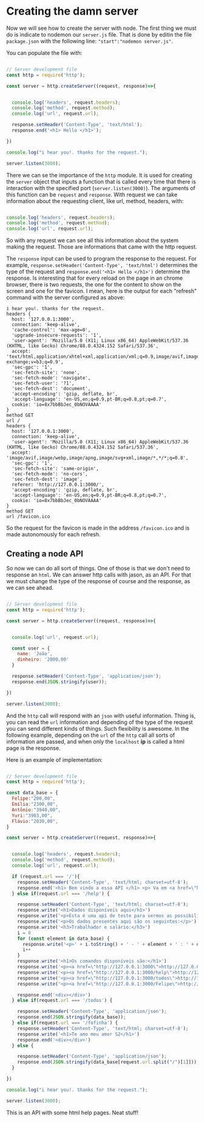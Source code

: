 # Creating the damn server
Now we will see how to create the server with node. The first thing we must do is indicate to nodemon our `server.js` file. That is done by editin the file `package.json` with the following line: `"start":"nodemon server.js"`.

You can populate the file with:

```Javascript

// Server development file
const http = require('http');

const server = http.createServer((request, response)=>{


  console.log('headers', request.headers);
  console.log('method', request.method);
  console.log('url', request.url);

  response.setHeader('Content-Type', 'text/html');
  response.end('<h1> Hello </h1>');

})

console.log("i hear you!. thanks for the request.");

server.listen(3000);

```

There we can se the importance of the `http` module. It is used for creating the `server` object that inputs a function that is called every time that there is interaction with the specified port (`server.listen(3000)`). The arguments of this function can be `request` and `response`. With request we can take information about the requesting client, like url, method, headers, with:

```Javascript 

console.log('headers', request.headers);
console.log('method', request.method);
console.log('url', request.url);

```
So with any request we can see all this information about the system making the request. Those are informations that came with the http request.

The `response` input can be used to program the response to the request. For example, `response.setHeader('Content-Type', 'text/html')` determines the type of the request and `response.end('<h1> Hello </h1>')` determine the response. Is interesting that for every reload on the page in an chrome browser, there is two requests, the one for the content to show on the screen and one for the favicon. I mean, here is the output for each "refresh" command with the server configured as above:

```
i hear you!. thanks for the request.
headers {
  host: '127.0.0.1:3000',
  connection: 'keep-alive',
  'cache-control': 'max-age=0',
  'upgrade-insecure-requests': '1',
  'user-agent': 'Mozilla/5.0 (X11; Linux x86_64) AppleWebKit/537.36 (KHTML, like Gecko) Chrome/88.0.4324.152 Safari/537.36',
  accept: 'text/html,application/xhtml+xml,application/xml;q=0.9,image/avif,image/webp,image/apng,*/*;q=0.8,application/signed-exchange;v=b3;q=0.9',
  'sec-gpc': '1',
  'sec-fetch-site': 'none',
  'sec-fetch-mode': 'navigate',
  'sec-fetch-user': '?1',
  'sec-fetch-dest': 'document',
  'accept-encoding': 'gzip, deflate, br',
  'accept-language': 'en-US,en;q=0.9,pt-BR;q=0.8,pt;q=0.7',
  cookie: 'io=8x7bbBbJec_0bNOVAAAA'
}
method GET
url /
headers {
  host: '127.0.0.1:3000',
  connection: 'keep-alive',
  'user-agent': 'Mozilla/5.0 (X11; Linux x86_64) AppleWebKit/537.36 (KHTML, like Gecko) Chrome/88.0.4324.152 Safari/537.36',
  accept: 'image/avif,image/webp,image/apng,image/svg+xml,image/*,*/*;q=0.8',
  'sec-gpc': '1',
  'sec-fetch-site': 'same-origin',
  'sec-fetch-mode': 'no-cors',
  'sec-fetch-dest': 'image',
  referer: 'http://127.0.0.1:3000/',
  'accept-encoding': 'gzip, deflate, br',
  'accept-language': 'en-US,en;q=0.9,pt-BR;q=0.8,pt;q=0.7',
  cookie: 'io=8x7bbBbJec_0bNOVAAAA'
}
method GET
url /favicon.ico
```

So the request for the favicon is made in the address `/favicon.ico` and is made autonomously for each refresh.

## Creating a node API
So now we can do all sort of things. One of those is that we don't need to response an `html`. We can answer http calls with jason, as an API. For that we must change the type of the response of course and the response, as we can see ahead.

```Javascript

// Server development file
const http = require('http');

const server = http.createServer((request, response)=>{


  console.log('url', request.url);

  const user = {
    name: 'João',
    dinheiro: '2000,00'
  }

  response.setHeader('Content-Type', 'application/json');
  response.end(JSON.stringify(user));

})

server.listen(3000);

```

And the `http` call will respond with an `json` with useful information. Thing is, you can read the `url` information and depending of the type of the request you can send different kinds of things. Such flexibility is awesome. In the following example, depending on the `url` of the `http` call all sorts of information are passed, and when only the `localhost` **ip** is called a html page is the response.

Here is an example of implementation:

```Javascript

// Server development file
const http = require('http');

const data_base = {
  Felipe:"200,00",
  Emília:"2300,00",
  Antônio:"3940,00",
  Yuri:"3903,00",
  Flávio:"2030,00",
}

const server = http.createServer((request, response)=>{


  console.log('headers', request.headers);
  console.log('method', request.method);
  console.log('url', request.url);

  if (request.url === '/'){
    response.setHeader('Content-Type', 'text/html; charset=utf-8');
    response.end('<h1> Bem vindo a essa API </h1> <p> Va em <a href=\"http://127.0.0.1:3000/help\">http://127.0.0.1:3000/help</a> para ver o que se pode conseguir com essa API.</p>');
  } else if(request.url === '/help') {

    response.setHeader('Content-Type', 'text/html; charset=utf-8');
    response.write('<h1>Dados disponíveis aqui</h1>')
    response.write('<p>Esta é uma api de teste para vermos as possibilidades de utilisação de um servidor node para atender requests http.</p>')
    response.write('<p>Os dados presentes aqui são os seguintes:</p>')
    response.write('<h3>Trabalhador e salário:</h3>')
    i = 0
    for (const element in data_base) {
      response.write('<p>' + i.toString() + ' - ' + element + ' : ' + data_base[element] + '</p>')
      i++
    }
    response.write('<h1>Os comandos disponíveis são:</h1>')
    response.write('<p><a href=\"http://127.0.0.1:3000\">http://127.0.0.1:3000</a>             ===> Responde com página http de boas vindas.</p>')
    response.write('<p><a href=\"http://127.0.0.1:3000/help\">http://127.0.0.1:3000/help</a>   ===> Responde com página http com instruções de uso.</p>')
    response.write('<p><a href=\"http://127.0.0.1:3000/todos\">http://127.0.0.1:3000/todos</a> ===> Responde com json de todos os dados disponíveis.</p>')
    response.write('<p><a href=\"http://127.0.0.1:3000/Felipe\">http://127.0.0.1:3000/nome</a> ===> Responde com json com salário desse trabalhador.</p>')

    response.end('<div></div>')
  } else if(request.url === '/todos') {

    response.setHeader('Content-Type', 'application/json');
    response.end(JSON.stringify(data_base));
  } else if(request.url === '/fofinha') {
    response.setHeader('Content-Type', 'text/html; charset=utf-8');
    response.write('<h1>Te amo meu amor S2</h1>')
    response.end('<div></div>')
  } else {

    response.setHeader('Content-Type', 'application/json');
    response.end(JSON.stringify(data_base[request.url.split("/")[1]]));
  }

})

console.log("i hear you!. thanks for the request.");

server.listen(3000);

```
This is an API with some html help pages. Neat stuff!
